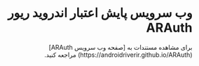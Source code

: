 <h1 dir="rtl">وب سرویس پایش اعتبار اندروید ریور ARAuth</h1>
<p dir="rtl">
برای مشاهده مستندات به [صفحه وب سرویس ARAuth](https://androidriverir.github.io/ARAuth) مراجعه کنید.
</p>
